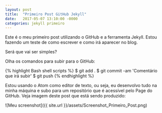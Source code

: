 ```yaml
---
layout: post
title:  "Primeiro Post GitHub Jekyll"
date:   2017-05-07 13:10:00 -0000
categories: jekyll primeiro
---
```


Este é o meu primeiro post utilizando o GitHub e a ferramenta Jekyll. Estou fazendo um teste de como escrever e como irá aparecer no blog.

Será que vai ser simples?

Olha os comandos para subir para o GitHub:

{% highlight Bash shell scripts %}
$ git add .
$ git commit -am 'Comentário que irá subir'
$ git push
{% endhighlight %}

Estou usando o Atom como editor de texto, ou seja, eu desenvolvo tudo na minha máquina e subo para um repositório que é acessível pelo Page do GitHub. Veja imagem deste post que está sendo produzido:

![Meu screenshot]({{ site.url }}/assets/Screenshot_Primeiro_Post.png)
